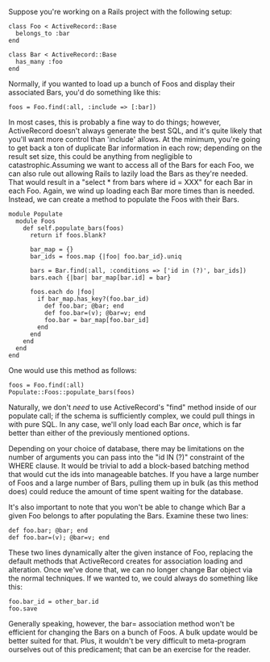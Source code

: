 Suppose you're working on a Rails project with the following setup:

    class Foo < ActiveRecord::Base
      belongs_to :bar
    end

    class Bar < ActiveRecord::Base
      has_many :foo
    end

Normally, if you wanted to load up a bunch of Foos and display their associated Bars, you'd do something like this:

    foos = Foo.find(:all, :include => [:bar])

In most cases, this is probably a fine way to do things; however, ActiveRecord doesn't always generate the best SQL, and it's quite likely that you'll want more control than 'include' allows.  At the minimum, you're going to get back a ton of duplicate Bar information in each row; depending on the result set size, this could be anything from negligible to catastrophic.Assuming we want to access all of the Bars for each Foo, we can also rule out allowing Rails to lazily load the Bars as they're needed.  That would result in a "select * from bars where id = XXX" for each Bar in each Foo.  Again, we wind up loading each Bar more times than is needed.  Instead, we can create a method to populate the Foos with their Bars.

    module Populate
      module Foos
        def self.populate_bars(foos)
          return if foos.blank?

          bar_map = {}
          bar_ids = foos.map {|foo| foo.bar_id}.uniq

          bars = Bar.find(:all, :conditions => ['id in (?)', bar_ids])
          bars.each {|bar| bar_map[bar.id] = bar}

          foos.each do |foo|
            if bar_map.has_key?(foo.bar_id)
              def foo.bar; @bar; end
              def foo.bar=(v); @bar=v; end
              foo.bar = bar_map[foo.bar_id]
            end
          end
        end
      end
    end

One would use this method as follows:

    foos = Foo.find(:all)
    Populate::Foos::populate_bars(foos)

Naturally, we don't <em>need</em> to use ActiveRecord's "find" method inside of our populate call; if the schema is sufficiently complex, we could pull things in with pure SQL.  In any case, we'll only load each Bar <em>once</em>, which is far better than either of the previously mentioned options.

Depending on your choice of database, there may be limitations on the number of arguments you can pass into the "id IN (?)" constraint of the WHERE clause.  It would be trivial to add a block-based batching method that would cut the ids into manageable batches.  If you have a large number of Foos and a large number of Bars, pulling them up in bulk (as this method does) could reduce the amount of time spent waiting for the database.

It's also important to note that you won't be able to change which Bar a given Foo belongs to after populating the Bars.  Examine these two lines:

    def foo.bar; @bar; end
    def foo.bar=(v); @bar=v; end

These two lines dynamically alter the given instance of Foo, replacing the default methods that ActiveRecord creates for association loading and alteration.  Once we've done that, we can no longer change Bar object via the normal techniques.  If we wanted to, we could always do something like this:

    foo.bar_id = other_bar.id
    foo.save

Generally speaking, however, the bar= association method won't be efficient for changing the Bars on a bunch of Foos.  A bulk update would be better suited for that.  Plus, it wouldn't be very difficult to meta-program ourselves out of this predicament; that can be an exercise for the reader.
